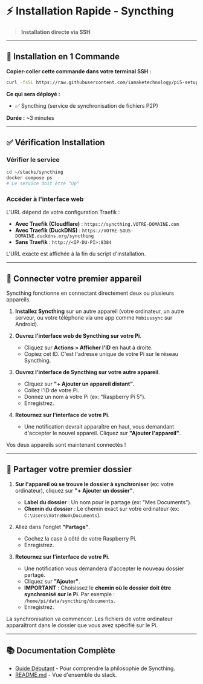 # ⚡ Installation Rapide - Syncthing

> **Installation directe via SSH**

---

## 🚀 Installation en 1 Commande

**Copier-coller cette commande dans votre terminal SSH :**

```bash
curl -fsSL https://raw.githubusercontent.com/iamaketechnology/pi5-setup/main/05-stockage/syncthing/scripts/01-syncthing-deploy.sh | sudo bash
```

**Ce qui sera déployé :**
- ✅ Syncthing (service de synchronisation de fichiers P2P)

**Durée :** ~3 minutes

---

## ✅ Vérification Installation

### Vérifier le service
```bash
cd ~/stacks/syncthing
docker compose ps
# Le service doit être "Up"
```

### Accéder à l'interface web
L'URL dépend de votre configuration Traefik :
- **Avec Traefik (Cloudflare)** : `https://syncthing.VOTRE-DOMAINE.com`
- **Avec Traefik (DuckDNS)** : `https://VOTRE-SOUS-DOMAINE.duckdns.org/syncthing`
- **Sans Traefik** : `http://<IP-DU-PI>:8384`

L'URL exacte est affichée à la fin du script d'installation.

---

## 🔗 Connecter votre premier appareil

Syncthing fonctionne en connectant directement deux ou plusieurs appareils.

1.  **Installez Syncthing** sur un autre appareil (votre ordinateur, un autre serveur, ou votre téléphone via une app comme `Mobiussync` sur Android).

2.  **Ouvrez l'interface web de Syncthing sur votre Pi**.
    -   Cliquez sur **Actions > Afficher l'ID** en haut à droite.
    -   Copiez cet ID. C'est l'adresse unique de votre Pi sur le réseau Syncthing.

3.  **Ouvrez l'interface de Syncthing sur votre autre appareil**.
    -   Cliquez sur **"+ Ajouter un appareil distant"**.
    -   Collez l'ID de votre Pi.
    -   Donnez un nom à votre Pi (ex: "Raspberry Pi 5").
    -   Enregistrez.

4.  **Retournez sur l'interface de votre Pi**.
    -   Une notification devrait apparaître en haut, vous demandant d'accepter le nouvel appareil. Cliquez sur **"Ajouter l'appareil"**.

Vos deux appareils sont maintenant connectés !

---

## 📂 Partager votre premier dossier

1.  **Sur l'appareil où se trouve le dossier à synchroniser** (ex: votre ordinateur), cliquez sur **"+ Ajouter un dossier"**.
    -   **Label du dossier** : Un nom pour le partage (ex: "Mes Documents").
    -   **Chemin du dossier** : Le chemin exact sur votre ordinateur (ex: `C:\Users\VotreNom\Documents`).

2.  Allez dans l'onglet **"Partage"**.
    -   Cochez la case à côté de votre Raspberry Pi.
    -   Enregistrez.

3.  **Retournez sur l'interface de votre Pi**.
    -   Une notification vous demandera d'accepter le nouveau dossier partagé.
    -   Cliquez sur **"Ajouter"**.
    -   **IMPORTANT** : Choisissez le **chemin où le dossier doit être synchronisé sur le Pi**. Par exemple : `/home/pi/data/syncthing/documents`.
    -   Enregistrez.

La synchronisation va commencer. Les fichiers de votre ordinateur apparaîtront dans le dossier que vous avez spécifié sur le Pi.

---

## 📚 Documentation Complète

- [Guide Débutant](syncthing-guide.md) - Pour comprendre la philosophie de Syncthing.
- [README.md](README.md) - Vue d'ensemble du stack.
